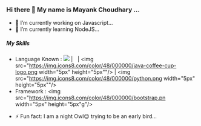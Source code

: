 ### Hi there 👋 My name is Mayank Choudhary ...
<!-- 
<a href="github/mayank151c/mayank151c/">Mayank151c<a> -->
- 🔭 I’m currently working on Javascript...
- 🌱 I’m currently learning NodeJS...
<!-- - 👯 I’m looking to collaborate on ... -->
<!-- - 🤔 I’m looking for help with ... -->
<!-- - 💬 Ask me about ... -->
##### My Skills
- Language Known :
<img src="https://img.icons8.com/color/15/000000/c-programming.png"/> | <img src="https://img.icons8.com/color/48/000000/c-plus-plus-logo.png" width="5px" height="5px"/> | <img src="https://img.icons8.com/color/48/000000/java-coffee-cup-logo.png width="5px" height="5px""/> | <img src="https://img.icons8.com/color/48/000000/python.png width="5px" height="5px""/>
- Framework : <img src="https://img.icons8.com/color/48/000000/bootstrap.pn width="5px" height="5px"g"/>
<!-- - 📫 How to reach me: ... -->
<!-- - 😄 Pronouns: ... -->
- ⚡ Fun fact: I am a night Owl😉 trying to be an early bird...
